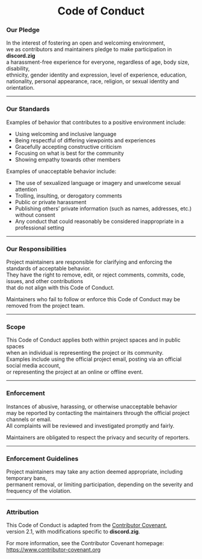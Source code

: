 <h1 align="center">Code of Conduct</h1>

### Our Pledge

In the interest of fostering an open and welcoming environment,  
we as contributors and maintainers pledge to make participation in **discord.zig**  
a harassment-free experience for everyone, regardless of age, body size, disability,  
ethnicity, gender identity and expression, level of experience, education,  
nationality, personal appearance, race, religion, or sexual identity and orientation.

---

### Our Standards

Examples of behavior that contributes to a positive environment include:

- Using welcoming and inclusive language  
- Being respectful of differing viewpoints and experiences  
- Gracefully accepting constructive criticism  
- Focusing on what is best for the community  
- Showing empathy towards other members

Examples of unacceptable behavior include:

- The use of sexualized language or imagery and unwelcome sexual attention  
- Trolling, insulting, or derogatory comments  
- Public or private harassment  
- Publishing others’ private information (such as names, addresses, etc.) without consent  
- Any conduct that could reasonably be considered inappropriate in a professional setting

---

### Our Responsibilities

Project maintainers are responsible for clarifying and enforcing the standards of acceptable behavior.  
They have the right to remove, edit, or reject comments, commits, code, issues, and other contributions  
that do not align with this Code of Conduct.

Maintainers who fail to follow or enforce this Code of Conduct may be removed from the project team.

---

### Scope

This Code of Conduct applies both within project spaces and in public spaces  
when an individual is representing the project or its community.  
Examples include using the official project email, posting via an official social media account,  
or representing the project at an online or offline event.

---

### Enforcement

Instances of abusive, harassing, or otherwise unacceptable behavior  
may be reported by contacting the maintainers through the official project channels or email.  
All complaints will be reviewed and investigated promptly and fairly.

Maintainers are obligated to respect the privacy and security of reporters.

---

### Enforcement Guidelines

Project maintainers may take any action deemed appropriate, including temporary bans,  
permanent removal, or limiting participation, depending on the severity and frequency of the violation.

---

### Attribution

This Code of Conduct is adapted from the [Contributor Covenant](https://www.contributor-covenant.org/version/2/1/code_of_conduct.html),  
version 2.1, with modifications specific to **discord.zig**.

For more information, see the Contributor Covenant homepage:  
https://www.contributor-covenant.org
